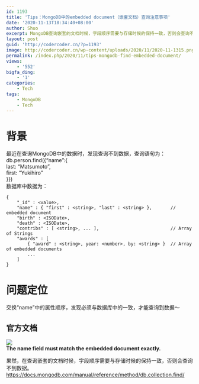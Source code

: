 ```yaml
---
id: 1193
title: 'Tips：MongoDB中的embedded document（嵌套文档）查询注意事项'
date: '2020-11-13T18:34:40+08:00'
author: Shuo
excerpt: MongoDB查询嵌套的文档时候，字段顺序需要与存储时候的保持一致，否则会查询不到数据.
layout: post
guid: 'http://codercoder.cn/?p=1193'
image: http://codercoder.cn/wp-content/uploads/2020/11/2020-11-1315.png
permalink: /index.php/2020/11/tips-mongodb-find-embedded-document/
views:
    - '552'
bigfa_ding:
    - '1'
categories:
    - Tech
tags:
    - MongoDB
    - Tech
---
```


# 背景

最近在查询MongoDB中的数据时，发现查询不到数据，查询语句为：db.person.find({“name”:{  
 last: “Matsumoto”,  
 first: “Yukihiro”  
}})  
数据库中数据为：

```
{
    "_id" : <value>,
    "name" : { "first" : <string>, "last" : <string> },       // embedded document
    "birth" : <ISODate>,
    "death" : <ISODate>,
    "contribs" : [ <string>, ... ],                           // Array of Strings
    "awards" : [
        { "award" : <string>, year: <number>, by: <string> }  // Array of embedded documents
        ...
    ]
}

```

# 问题定位

交换“name”中的属性顺序，发现必须与数据库中的一致，才能查询到数据～

## 官方文档

![](http://codercoder.cn/wp-content/uploads/2020/11/2020-11-1315.png)  
**The name field must match the embedded document exactly.**

果然，在查询嵌套的文档时候，字段顺序需要与存储时候的保持一致，否则会查询不到数据。  
https://docs.mongodb.com/manual/reference/method/db.collection.find/